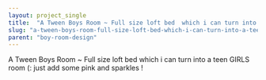 ```yaml
---
layout: project_single
title:  "A Tween Boys Room ~ Full size loft bed  which i can turn into a teen GIRLS room (: just add some pink and sparkles !"
slug: "a-tween-boys-room-full-size-loft-bed-which-i-can-turn-into-a-teen"
parent: "boy-room-design"
---
```

A Tween Boys Room ~ Full size loft bed  which i can turn into a teen GIRLS room (: just add some pink and sparkles !
